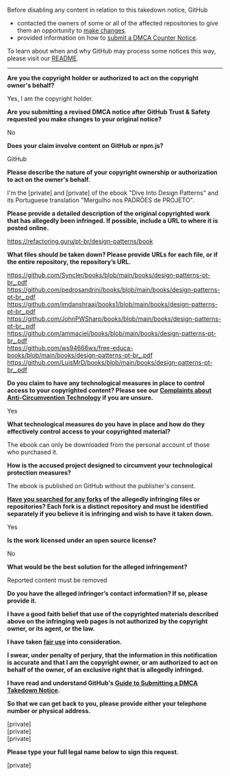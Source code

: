 Before disabling any content in relation to this takedown notice, GitHub
- contacted the owners of some or all of the affected repositories to give them an opportunity to [make changes](https://docs.github.com/en/github/site-policy/dmca-takedown-policy#a-how-does-this-actually-work).
- provided information on how to [submit a DMCA Counter Notice](https://docs.github.com/en/articles/guide-to-submitting-a-dmca-counter-notice).

To learn about when and why GitHub may process some notices this way, please visit our [README](https://github.com/github/dmca/blob/master/README.md#anatomy-of-a-takedown-notice).

---

**Are you the copyright holder or authorized to act on the copyright owner's behalf?**

Yes, I am the copyright holder.

**Are you submitting a revised DMCA notice after GitHub Trust & Safety requested you make changes to your original notice?**

No

**Does your claim involve content on GitHub or npm.js?**

GitHub

**Please describe the nature of your copyright ownership or authorization to act on the owner's behalf.**

I'm the [private] and [private] of the ebook "Dive Into Design Patterns" and its Portuguese translation "Mergulho nos PADRÕES de PROJETO".

**Please provide a detailed description of the original copyrighted work that has allegedly been infringed. If possible, include a URL to where it is posted online.**

https://refactoring.guru/pt-br/design-patterns/book

**What files should be taken down? Please provide URLs for each file, or if the entire repository, the repository’s URL.**

https://github.com/Syncler/books/blob/main/books/design-patterns-pt-br_.pdf  
https://github.com/pedrosandrini/books/blob/main/books/design-patterns-pt-br_.pdf  
https://github.com/imdanshraaj/books1/blob/main/books/design-patterns-pt-br_.pdf  
https://github.com/JohnPWSharp/books/blob/main/books/design-patterns-pt-br_.pdf  
https://github.com/ammaciel/books/blob/main/books/design-patterns-pt-br_.pdf  
https://github.com/ws94666ws/free-educa-books/blob/main/books/design-patterns-pt-br_.pdf  
https://github.com/LuisMrD/books/blob/main/books/design-patterns-pt-br_.pdf  

**Do you claim to have any technological measures in place to control access to your copyrighted content? Please see our <a href="https://docs.github.com/articles/guide-to-submitting-a-dmca-takedown-notice#complaints-about-anti-circumvention-technology">Complaints about Anti-Circumvention Technology</a> if you are unsure.**

Yes

**What technological measures do you have in place and how do they effectively control access to your copyrighted material?**

The ebook can only be downloaded from the personal account of those who purchased it.

**How is the accused project designed to circumvent your technological protection measures?**

The ebook is published on GitHub without the publisher's consent.

**<a href="https://docs.github.com/articles/dmca-takedown-policy#b-what-about-forks-or-whats-a-fork">Have you searched for any forks</a> of the allegedly infringing files or repositories? Each fork is a distinct repository and must be identified separately if you believe it is infringing and wish to have it taken down.**

Yes

**Is the work licensed under an open source license?**

No

**What would be the best solution for the alleged infringement?**

Reported content must be removed

**Do you have the alleged infringer’s contact information? If so, please provide it.**

**I have a good faith belief that use of the copyrighted materials described above on the infringing web pages is not authorized by the copyright owner, or its agent, or the law.**

**I have taken <a href="https://www.lumendatabase.org/topics/22">fair use</a> into consideration.**

**I swear, under penalty of perjury, that the information in this notification is accurate and that I am the copyright owner, or am authorized to act on behalf of the owner, of an exclusive right that is allegedly infringed.**

**I have read and understand GitHub's <a href="https://docs.github.com/articles/guide-to-submitting-a-dmca-takedown-notice/">Guide to Submitting a DMCA Takedown Notice</a>.**

**So that we can get back to you, please provide either your telephone number or physical address.**

[private]  
[private]  
[private]  

**Please type your full legal name below to sign this request.**

[private]  
